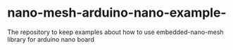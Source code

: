 # nano-mesh-arduino-nano-example-
The repository to keep examples about how to use embedded-nano-mesh library for arduino nano board
